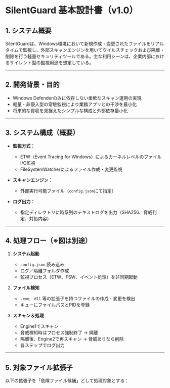 # SilentGuard 基本設計書（v1.0）

## 1. システム概要

SilentGuardは、Windows環境において新規作成・変更されたファイルをリアルタイムで監視し、外部スキャンエンジンを用いてウイルスチェックおよび隔離・削除を行う軽量セキュリティツールである。主な利用シーンは、企業内部におけるサイレント型の監視用途を想定している。

---

## 2. 開発背景・目的

- Windows Defenderのみに依存しない柔軟なスキャン運用の実現  
- 軽量・非侵入型の常駐監視により業務アプリとの干渉を最小化  
- 将来的な買収を見据えたシンプルな構成と外部依存最小化

---

## 3. システム構成（概要）

- **監視方式：**  
  - ETW（Event Tracing for Windows）によるカーネルレベルのファイルI/O監視  
  - FileSystemWatcherによるファイル作成・変更監視

- **スキャンエンジン：**  
  - 外部実行可能ファイル（`config.json`にて指定）

- **ログ出力：**  
  - 指定ディレクトリに時系列のテキストログを出力（SHA256、脅威判定、対処内容）

---

## 4. 処理フロー（※図は別途）

1. **システム起動**  
   - `config.json` 読み込み  
   - ログ／隔離フォルダ作成  
   - 監視プロセス（ETW、FSW、イベント処理）を非同期起動

2. **ファイル検知**  
   - `.exe`, `.dll` 等の拡張子を持つファイルの作成・変更を検出  
   - キューにファイルパスとPIDを登録

3. **スキャン＆処理**  
   - Engine1でスキャン  
   - 脅威検知時はプロセス強制終了 → 隔離  
   - 隔離後、Engine2で再スキャン → 脅威ありなら削除  
   - 各ステップでログ出力

---

## 5. 対象ファイル拡張子

以下の拡張子を「危険ファイル候補」として処理対象とする：

